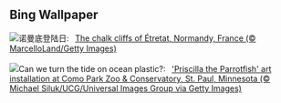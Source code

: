 ## Bing Wallpaper
![](https://www.bing.com/th?id=OHR.CliffsEtretat_ZH-CN1961838068_UHD.jpg&w=1000)诺曼底登陆日:&nbsp;&ensp;[The chalk cliffs of Étretat, Normandy, France (© MarcelloLand/Getty Images)](https://www.bing.com/th?id=OHR.CliffsEtretat_ZH-CN1961838068_UHD.jpg)
<br><br/>
![](https://www.bing.com/th?id=OHR.PlasticParrotfish_EN-US8059787303_UHD.jpg&w=1000)Can we turn the tide on ocean plastic?:&nbsp;&ensp;['Priscilla the Parrotfish' art installation at Como Park Zoo & Conservatory, St. Paul, Minnesota (© Michael Siluk/UCG/Universal Images Group via Getty Images)](https://www.bing.com/th?id=OHR.PlasticParrotfish_EN-US8059787303_UHD.jpg)
<br><br/>
